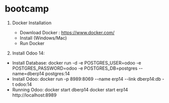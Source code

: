 # bootcamp
1. Docker Installation
   - Download Docker : https://www.docker.com/
   - Install (Windows/Mac)
   - Run Docker
   
 2. Install Odoo 14:
   - Install Database:
      docker run -d -e POSTGRES_USER=odoo -e POSTGRES_PASSWORD=odoo -e POSTGRES_DB=postgres --name=dberp14 postgres:14 
   - Install Odoo:
      docker run -p 8989:8069 --name erp14 --link dberp14:db -t odoo:14 
   - Running Odoo:
      docker start dberp14 
      docker start erp14
      http://localhost:8989

    
